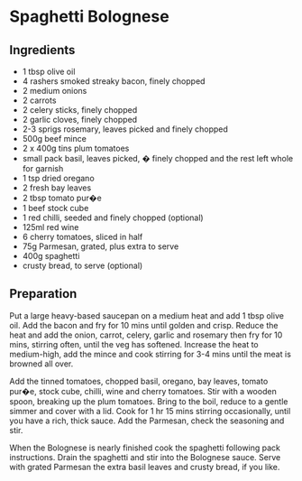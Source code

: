 # Spaghetti Bolognese

## Ingredients

- 1 tbsp olive oil
- 4 rashers smoked streaky bacon, finely chopped
- 2 medium onions
- 2 carrots
- 2 celery sticks, finely chopped
- 2 garlic cloves, finely chopped
- 2-3 sprigs rosemary, leaves picked and finely chopped
- 500g beef mince
- 2 x 400g tins plum tomatoes
- small pack basil, leaves picked, � finely chopped and the rest left whole for garnish
- 1 tsp dried oregano
- 2 fresh bay leaves
- 2 tbsp tomato pur�e
- 1 beef stock cube
- 1 red chilli, seeded and finely chopped (optional)
- 125ml red wine
- 6 cherry tomatoes, sliced in half
- 75g Parmesan, grated, plus extra to serve
- 400g spaghetti
- crusty bread, to serve (optional)

## Preparation

Put a large heavy-based saucepan on a medium heat and add 1 tbsp olive oil. Add the bacon and fry for 10 mins until golden and crisp. Reduce the heat and add the onion, 
carrot, celery, garlic and rosemary then fry for 10 mins, stirring often, until the veg has softened. Increase the heat to medium-high, add the mince and cook stirring 
for 3-4 mins until the meat is browned all over.

Add the tinned tomatoes, chopped basil, oregano, bay leaves, tomato pur�e, stock cube, chilli, wine and cherry tomatoes. Stir with a wooden spoon, breaking up the plum 
tomatoes. Bring to the boil, reduce to a gentle simmer and cover with a lid. Cook for 1 hr 15 mins stirring occasionally, until you have a rich, thick sauce. Add the 
Parmesan, check the seasoning and stir.

When the Bolognese is nearly finished cook the spaghetti following pack instructions. Drain the spaghetti and stir into the Bolognese sauce. Serve with grated Parmesan 
the extra basil leaves and crusty bread, if you like.

